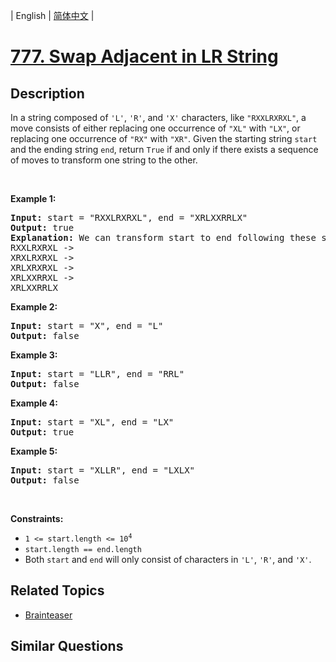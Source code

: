 
| English | [简体中文](README.md) |

# [777. Swap Adjacent in LR String](https://leetcode-cn.com/problems/swap-adjacent-in-lr-string/)

## Description

<p>In a string composed of <code>&#39;L&#39;</code>, <code>&#39;R&#39;</code>, and <code>&#39;X&#39;</code> characters, like <code>&quot;RXXLRXRXL&quot;</code>, a move consists of either replacing one occurrence of <code>&quot;XL&quot;</code> with <code>&quot;LX&quot;</code>, or replacing one occurrence of <code>&quot;RX&quot;</code> with <code>&quot;XR&quot;</code>. Given the starting string <code>start</code> and the ending string <code>end</code>, return <code>True</code> if and only if there exists a sequence of moves to transform one string to the other.</p>

<p>&nbsp;</p>
<p><strong>Example 1:</strong></p>

<pre>
<strong>Input:</strong> start = &quot;RXXLRXRXL&quot;, end = &quot;XRLXXRRLX&quot;
<strong>Output:</strong> true
<strong>Explanation:</strong> We can transform start to end following these steps:
RXXLRXRXL -&gt;
XRXLRXRXL -&gt;
XRLXRXRXL -&gt;
XRLXXRRXL -&gt;
XRLXXRRLX
</pre>

<p><strong>Example 2:</strong></p>

<pre>
<strong>Input:</strong> start = &quot;X&quot;, end = &quot;L&quot;
<strong>Output:</strong> false
</pre>

<p><strong>Example 3:</strong></p>

<pre>
<strong>Input:</strong> start = &quot;LLR&quot;, end = &quot;RRL&quot;
<strong>Output:</strong> false
</pre>

<p><strong>Example 4:</strong></p>

<pre>
<strong>Input:</strong> start = &quot;XL&quot;, end = &quot;LX&quot;
<strong>Output:</strong> true
</pre>

<p><strong>Example 5:</strong></p>

<pre>
<strong>Input:</strong> start = &quot;XLLR&quot;, end = &quot;LXLX&quot;
<strong>Output:</strong> false
</pre>

<p>&nbsp;</p>
<p><strong>Constraints:</strong></p>

<ul>
	<li><code>1 &lt;= start.length&nbsp;&lt;= 10<sup>4</sup></code></li>
	<li><code>start.length == end.length</code></li>
	<li>Both <code>start</code> and <code>end</code> will only consist of characters in <code>&#39;L&#39;</code>, <code>&#39;R&#39;</code>, and&nbsp;<code>&#39;X&#39;</code>.</li>
</ul>


## Related Topics

- [Brainteaser](https://leetcode-cn.com/tag/brainteaser)

## Similar Questions


